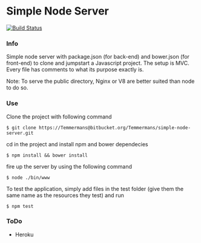 # Simple Node Server

[![Build Status](https://travis-ci.org/travis-ci/travis-web.png?branch=master)](https://travis-ci.org/travis-ci/travis-web)

### Info

Simple node server with package.json (for back-end) and bower.json (for front-end) to clone and jumpstart a Javascript project. The setup is MVC. Every file has comments to what its purpose exactly is.

Note: To serve the public directory, Nginx or V8 are better suited than node to do so.

### Use

Clone the project with following command

```
$ git clone https://Temmermans@bitbucket.org/Temmermans/simple-node-server.git
```
cd in the project and install npm and bower dependecies

```
$ npm install && bower install
```
fire up the server by using the following command

```
$ node ./bin/www
```

To test the application, simply add files in the test folder (give them the same name as the resources they test) and run

```
$ npm test
```

### ToDo
- Heroku
